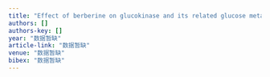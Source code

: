 ```yaml
---
title: "Effect of berberine on glucokinase and its related glucose metabolism in rats with insulin-secretion deficiency"
authors: []
authors-key: []
year: "数据暂缺"
article-link: "数据暂缺"
venue: "数据暂缺"
bibex: "数据暂缺"
---
```


